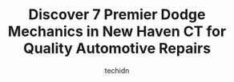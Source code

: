 ---
layout: ampstory
image: https://images.unsplash.com/photo-1625078995475-24378c4d611b?ixlib=rb-4.0.3&ixid=MnwxMjA3fDB8MHxwaG90by1wYWdlfHx8fGVufDB8fHx8&auto=format&fit=crop&w=640&h=853&q=80
author: techidn
featured: false
description: Searching for the finest Dodge Mechanic in New Haven CT, USA? Look no further than the 7 best Dodge Mechanic in the area, where youll find a team of highly qualified professionals ready to 
title: Discover 7 Premier Dodge Mechanics in New Haven CT for Quality Automotive Repairs
cover:
   title: Discover 7 Premier Dodge Mechanics in New Haven CT for Quality Automotive Repairs
   subtitle: Rickpate
   background: https://images.unsplash.com/photo-1625078995475-24378c4d611b?ixlib=rb-4.0.3&ixid=MnwxMjA3fDB8MHxwaG90by1wYWdlfHx8fGVufDB8fHx8&auto=format&fit=crop&w=640&h=853&q=80

pages: 
 - layout: thirds
   top: <h1>#1 Chuck & Eddies Used Auto Parts</h1>
   bottom: "<p>I sold my vehicle to chuck n Eddies.  They were friendly and efficient on the phone. (Lexie). Snd then they came to get my vehicle , Alberto was kindest, respectable y</p>"
   background: https://www.knot35.com/toplist/wp-content/uploads/2023/06/best-dodge-mechanic-1-in-new-haven-ct-1685840034.png
   backgroundblur: true
 - layout: thirds
   top: <h1>#2 East Rock Auto Repair Inc</h1>
   bottom: "<p>1400 State St, New Haven, CT 06511, United States</p>"
   background: https://www.knot35.com/toplist/wp-content/uploads/2023/06/best-dodge-mechanic-2-in-new-haven-ct-1685840035.jpeg
   cta:
      link: https://www.knot35.com/toplist/discover-7-premier-dodge-mechanics-in-new-haven-ct-for-quality-automotive-repairs/
      text: Discover 7 Premier Dodge Mechanics in New Haven CT for Quality Automotive Repairs
 - layout: thirds
   top: <h1>#3 Boulevard Motors</h1>
   bottom: "<p>200 Ella T Grasso Blvd, New Haven, CT 06519, United States</p>"
   background: https://www.knot35.com/toplist/wp-content/uploads/2023/06/best-dodge-mechanic-3-in-new-haven-ct-1685840036.png
   cta:
      link: https://www.knot35.com/toplist/discover-7-premier-dodge-mechanics-in-new-haven-ct-for-quality-automotive-repairs/
      text: Discover 7 Premier Dodge Mechanics in New Haven CT for Quality Automotive Repairs
 - layout: thirds
   top: <h1>#4 Chucks Garage</h1>
   bottom: "<p>52 Hood Terrace, West Haven, CT 06516, United States</p>"
   background: https://images.unsplash.com/photo-1488554378835-f7acf46e6c98?ixlib=rb-4.0.3&ixid=MnwxMjA3fDB8MHxwaG90by1wYWdlfHx8fGVufDB8fHx8&auto=format&fit=crop&w=640&h=853&q=80
   cta:
      link: https://www.knot35.com/toplist/discover-7-premier-dodge-mechanics-in-new-haven-ct-for-quality-automotive-repairs/
      text: Discover 7 Premier Dodge Mechanics in New Haven CT for Quality Automotive Repairs
 - layout: thirds
   top: <h1>#5 Petrillos Used Auto Parts</h1>
   bottom: "<p>150 Middletown Ave, New Haven, CT 06513, United States</p>"
   background: https://images.unsplash.com/photo-1536745287225-21d689278fd1?ixlib=rb-4.0.3&ixid=MnwxMjA3fDB8MHxwaG90by1wYWdlfHx8fGVufDB8fHx8&auto=format&fit=crop&w=640&h=853&q=80
   cta:
      link: https://www.knot35.com/toplist/discover-7-premier-dodge-mechanics-in-new-haven-ct-for-quality-automotive-repairs/
      text: Discover 7 Premier Dodge Mechanics in New Haven CT for Quality Automotive Repairs
 - layout: thirds
   top: <h1>#6 Bruneaus Garage</h1>
   bottom: "<p>235 Front Ave, West Haven, CT 06516, United States</p>"
   background: https://images.unsplash.com/photo-1608411404720-c8f0417bcdba?ixlib=rb-4.0.3&ixid=MnwxMjA3fDB8MHxwaG90by1wYWdlfHx8fGVufDB8fHx8&auto=format&fit=crop&w=640&h=853&q=80
   cta:
      link: https://www.knot35.com/toplist/discover-7-premier-dodge-mechanics-in-new-haven-ct-for-quality-automotive-repairs/
      text: Discover 7 Premier Dodge Mechanics in New Haven CT for Quality Automotive Repairs
 - layout: thirds
   top: <h1>#7 Lombard Motors</h1>
   bottom: "<p>140 Gando Dr, New Haven, CT 06513, United States</p>"
   background: https://images.unsplash.com/photo-1564951434112-64d74cc2a2d7?ixlib=rb-4.0.3&ixid=MnwxMjA3fDB8MHxwaG90by1wYWdlfHx8fGVufDB8fHx8&auto=format&fit=crop&w=640&h=853&q=80
   cta:
      link: https://www.knot35.com/toplist/discover-7-premier-dodge-mechanics-in-new-haven-ct-for-quality-automotive-repairs/
      text: Discover 7 Premier Dodge Mechanics in New Haven CT for Quality Automotive Repairs
 - layout: thirds
   middle: Continue reading...
   background: https://images.unsplash.com/photo-1540457036297-448b6b99e91c?ixlib=rb-4.0.3&ixid=MnwxMjA3fDB8MHxwaG90by1wYWdlfHx8fGVufDB8fHx8&auto=format&fit=crop&w=640&h=853&q=80
   cta:
      link: https://www.knot35.com/toplist/discover-7-premier-dodge-mechanics-in-new-haven-ct-for-quality-automotive-repairs/
      text: Discover 7 Premier Dodge Mechanics in New Haven CT for Quality Automotive Repairs
      
---